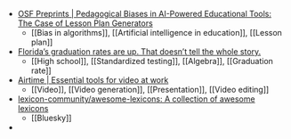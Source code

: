 - [OSF Preprints | Pedagogical Biases in AI-Powered Educational Tools: The Case of Lesson Plan Generators](https://osf.io/preprints/osf/zqjw5_v1)
	- [[Bias in algorithms]], [[Artificial intelligence in education]], [[Lesson plan]]
- [Florida’s graduation rates are up. That doesn’t tell the whole story.](https://www.tampabay.com/news/education/2025/03/21/floridas-graduation-rates-are-up-that-doesnt-tell-whole-story/)
	- [[High school]], [[Standardized testing]], [[Algebra]], [[Graduation rate]]
- [Airtime | Essential tools for video at work](https://www.airtimetools.com/home)
	- [[Video]], [[Video generation]], [[Presentation]], [[Video editing]]
- [lexicon-community/awesome-lexicons: A collection of awesome lexicons](https://github.com/lexicon-community/awesome-lexicons)
	- [[Bluesky]]
-